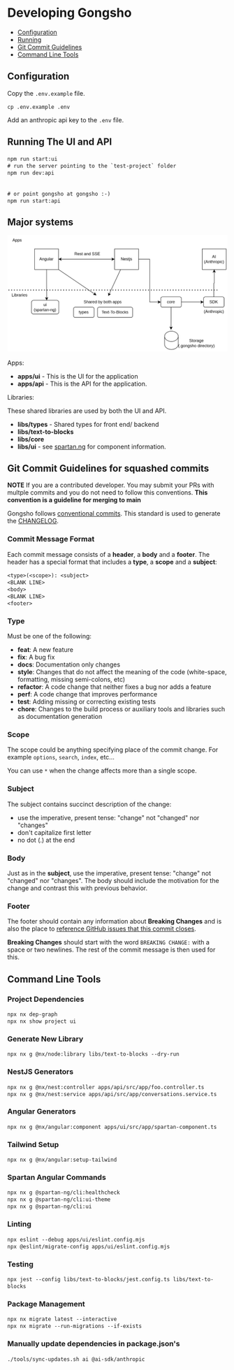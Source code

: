 # Developing Gongsho

- [Configuration](#configuration)
- [Running](#running-the-ui-and-api)
- [Git Commit Guidelines](#git-commit-guidelines-for-squashed-commits)
- [Command Line Tools](#command-line-tools)

## Configuration

Copy the `.env.example` file.

```shell
cp .env.example .env
```

Add an anthropic api key to the `.env` file.

## Running The UI and API

```shell
npm run start:ui
# run the server pointing to the `test-project` folder
npm run dev:api


# or point gongsho at gongsho :-)
npm run start:api
```

## Major systems

![Gongsho System Diagram](./system-diagram.drawio.png)

Apps:

- **apps/ui** - This is the UI for the application
- **apps/api** - This is the API for the application.

Libraries:

These shared libraries are used by both the UI and API.

- **libs/types** - Shared types for front end/ backend
- **libs/text-to-blocks**
- **libs/core**
- **libs/ui** - see [spartan.ng](https://spartan.ng/) for component information.

## Git Commit Guidelines for squashed commits

**NOTE** If you are a contributed developer. You may submit your PRs with multple commits and you do not need to follow this conventions.
**This convention is a guideline for merging to main**

Gongsho follows [conventional commits](conventional-commits). This standard is used to generate the [CHANGELOG](CHANGELOG).

### Commit Message Format

Each commit message consists of a **header**, a **body** and a **footer**. The header has a special format that includes a **type**, a **scope** and a **subject**:

```
<type>(<scope>): <subject>
<BLANK LINE>
<body>
<BLANK LINE>
<footer>
```

### Type

Must be one of the following:

- **feat**: A new feature
- **fix**: A bug fix
- **docs**: Documentation only changes
- **style**: Changes that do not affect the meaning of the code (white-space, formatting, missing
  semi-colons, etc)
- **refactor**: A code change that neither fixes a bug nor adds a feature
- **perf**: A code change that improves performance
- **test**: Adding missing or correcting existing tests
- **chore**: Changes to the build process or auxiliary tools and libraries such as documentation
  generation

### Scope

The scope could be anything specifying place of the commit change. For example `options`,
`search`, `index`, etc...

You can use `*` when the change affects more than a single scope.

### Subject

The subject contains succinct description of the change:

- use the imperative, present tense: "change" not "changed" nor "changes"
- don't capitalize first letter
- no dot (.) at the end

### Body

Just as in the **subject**, use the imperative, present tense: "change" not "changed" nor "changes". The body should include the motivation for the change and contrast this with previous behavior.

### Footer

The footer should contain any information about **Breaking Changes** and is also the place to [reference GitHub issues that this commit closes][closing-issues].

**Breaking Changes** should start with the word `BREAKING CHANGE:` with a space or two newlines. The rest of the commit message is then used for this.

## Command Line Tools

### Project Dependencies

```shell
npx nx dep-graph
npx nx show project ui
```

### Generate New Library

```shell
npx nx g @nx/node:library libs/text-to-blocks --dry-run
```

### NestJS Generators

```shell
npx nx g @nx/nest:controller apps/api/src/app/foo.controller.ts
npx nx g @nx/nest:service apps/api/src/app/conversations.service.ts
```

### Angular Generators

```shell
npx nx g @nx/angular:component apps/ui/src/app/spartan-component.ts
```

### Tailwind Setup

```shell
npx nx g @nx/angular:setup-tailwind
```

### Spartan Angular Commands

```shell
npx nx g @spartan-ng/cli:healthcheck
npx nx g @spartan-ng/cli:ui-theme
npx nx g @spartan-ng/cli:ui
```

### Linting

```shell
npx eslint --debug apps/ui/eslint.config.mjs
npx @eslint/migrate-config apps/ui/eslint.config.mjs
```

### Testing

```shell
npx jest --config libs/text-to-blocks/jest.config.ts libs/text-to-blocks
```

### Package Management

```shell
npx nx migrate latest --interactive
npx nx migrate --run-migrations --if-exists
```

[closing-issues]: https://help.github.com/articles/closing-issues-via-commit-messages/
[conventional-commits]: https://www.conventionalcommits.org/en/v1.0.0-beta.2/
[changelog]: CHANGELOG.md

### Manually update dependencies in package.json's

```shell
./tools/sync-updates.sh ai @ai-sdk/anthropic
```
